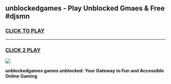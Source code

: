 
## unblockedgames - Play Unblocked Gmaes & Free #djsmn
<h3>
<a href="https://news.freeplayer.one?title=unblockedgames&ref=24F">CLICK TO PLAY</a></h3>
<hr>

<h3>
<a href="https://news.freeplayer.one?title=unblockedgames&ref=24F">CLICK 2 PLAY</a>
  
</h3>

<a href="https://news.freeplayer.one?title=unblockedgames&ref=24F/"><img src="https://clearcache.store/games.png"></a>


**unblockedgames games unblocked: Your Gateway to Fun and Accessible Online Gaming**
